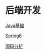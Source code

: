 # 后端开发

[Java基础](01.Java基础.md)

[Spring6](Spring6.md)

[源码分析](03.Java集合源码分析.md)




























